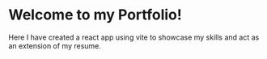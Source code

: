 # Welcome to my Portfolio!

<p>Here I have created a react app using vite to showcase my skills and act as an extension of my resume.</p>
